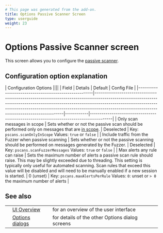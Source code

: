 ```yaml
---
# This page was generated from the add-on.
title: Options Passive Scanner Screen
type: userguide
weight: 23
---
```


# Options Passive Scanner screen


This screen allows you to configure the [passive
scanner](/docs/desktop/start/features/pscan/).

## Configuration option explanation

|                                                                                                                                                                                                                       Configuration Options                                                                                                                                                                                                                        ||||
|                         Field                         |                                                                                                                                                Details                                                                                                                                                 |  Default   |                                       Config File                                       |
|-------------------------------------------------------|--------------------------------------------------------------------------------------------------------------------------------------------------------------------------------------------------------------------------------------------------------------------------------------------------------|------------|-----------------------------------------------------------------------------------------|
| Only scan messages in scope                           | Sets whether or not the passive scan should be performed only on messages that are [in scope](/docs/desktop/start/features/scope/).                                                                                                                                                                    | Deselected | Key: `pscans.scanOnlyInScope` Values: `true` or `false`                                 |
| Include traffic from the Fuzzer when passive scanning | Sets whether or not the passive scanning should be performed on messages generated by the Fuzzer.                                                                                                                                                                                                      | Deselected | Key: `pscans.scanFuzzerMessages` Values: `true` or `false`                              |
| Max alerts any rule can raise                         | Sets the maximum number of alerts a passive scan rule should raise. This may be slightly exceeded due to threading. This setting is typically only useful for automated scanning. Scan rules that exceed this value will be disabled and will need to be manually enabled if a new session is started. | 0 (unset)  | Key: `pscans.maxAlertsPerRule` Values: `0`: unset or `> 0` the maximum number of alerts |

## See also

|   |                                                      |                                                 |
|---|------------------------------------------------------|-------------------------------------------------|
|   | [UI Overview](/docs/desktop/ui/)                     | for an overview of the user interface           |
|   | [Options dialogs](/docs/desktop/ui/dialogs/options/) | for details of the other Options dialog screens |
